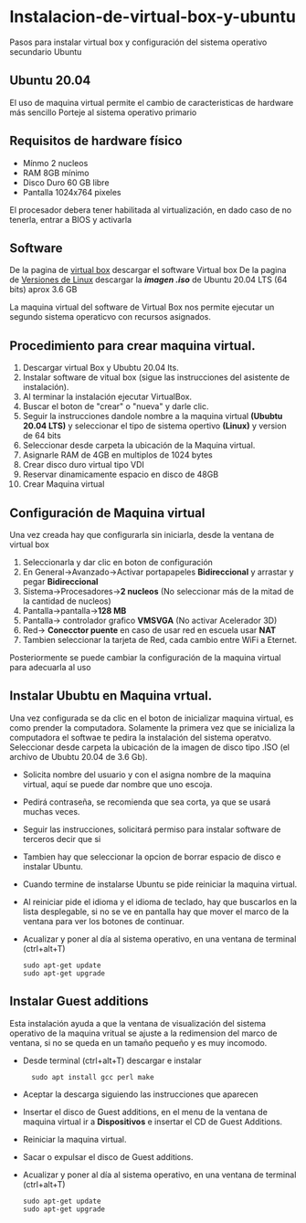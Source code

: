 # Instalacion-de-virtual-box-y-ubuntu
Pasos para instalar virtual box y configuración del sistema operativo secundario Ubuntu

## Ubuntu 20.04
El uso de maquina virtual permite el cambio de caracteristicas de hardware más sencillo
Porteje al sistema operativo primario 

## Requisitos de hardware físico
+ Mínmo 2 nucleos
+ RAM 8GB mínimo
+ Disco Duro 60 GB libre 
+ Pantalla 1024x764 pixeles

El procesador debera tener habilitada al virtualización, en dado caso de no tenerla, entrar a BIOS y activarla

## Software 
De la pagina de [virtual box](https://www.virtualbox.org/) descargar el software Virtual box 
De la pagina de [Versiones de Linux](https://releases.ubuntu.com/) descargar la ***imagen .iso*** de Ubuntu 20.04 LTS (64 bits) aprox 3.6 GB

La maquina virtual del software de Virtual Box nos permite ejecutar un segundo sistema operaticvo con recursos asignados.

## Procedimiento para crear maquina virtual.
1. Descargar virtual Box y Ububtu 20.04 lts.
2. Instalar software de vitual box (sigue las instrucciones del asistente de instalación).
3. Al terminar la instalación ejecutar VirtualBox.
4. Buscar el boton de "crear" o "nueva" y darle clic.
5. Seguir la instrucciones dandole nombre a la maquina virtual **(Ububtu 20.04 LTS)** y seleccionar el tipo de sistema opertivo **(Linux)** y version de 64 bits
6. Seleccionar desde carpeta la ubicación de la Maquina virtual.
7. Asignarle RAM de 4GB en multiplos de 1024 bytes
8. Crear disco duro virtual tipo VDI
9. Reservar dinamicamente espacio en disco de 48GB
10. Crear Maquina virtual

## Configuración de Maquina virtual
Una vez creada hay que configurarla sin iniciarla, desde la ventana de virtual box
1. Seleccionarla y dar clic en boton de configuración
2. En General->Avanzado->Activar portapapeles **Bidireccional** y arrastar y pegar **Bidireccional**
3. Sistema->Procesadores->**2 nucleos** (No seleccionar más de la mitad de la cantidad de nucleos)
4. Pantalla->pantalla->**128 MB**
5. Pantalla-> controlador grafico **VMSVGA** (No activar Acelerador 3D)
6. Red-> **Conecctor puente** en caso de usar red en escuela usar **NAT**
7. Tambien seleccionar la tarjeta de Red, cada cambio entre WiFi a Eternet.

Posteriormente se puede cambiar la configuración de la maquina virtual para adecuarla al uso

## Instalar Ububtu en Maquina vrtual.
Una vez configurada se da clic en el boton de inicializar maquina virtual, es como prender la computadora.
Solamente la primera vez que se inicializa la computadora el softwae te pedira la instalación del sistema operatvo.
Seleccionar desde carpeta la ubicación de la imagen de disco tipo .ISO (el archivo de Ububtu 20.04 de 3.6 Gb).
+ Solicita nombre del usuario y con el asigna nombre de la maquina virtual, aquí se puede dar nombre que uno escoja. 
+ Pedirá contraseña, se recomienda que sea corta, ya que se usará muchas veces.
+ Seguir las instrucciones, solicitará permiso para instalar software de terceros decir que si
+ Tambien hay que seleccionar la opcion de borrar espacio de disco e instalar Ubuntu.
+ Cuando termine de instalarse Ubuntu se pide reiniciar la maquina virtual.
+ Al reiniciar pide el idioma y el idioma de teclado, hay que buscarlos en la lista desplegable, si no se ve en pantalla hay que mover el marco de la ventana para ver los botones de continuar.
+ Acualizar y poner al día al sistema operativo, en una ventana de terminal (ctrl+alt+T)

      sudo apt-get update
      sudo apt-get upgrade

## Instalar Guest additions
Esta instalación ayuda a que la ventana de visualización del sistema operativo de la maquina vritual se ajuste a la redimension del marco de ventana, si no  se queda en un tamaño pequeño y es muy incomodo.
+ Desde terminal (ctrl+alt+T) descargar e instalar 
  
        sudo apt install gcc perl make
        
+ Aceptar la descarga siguiendo las instrucciones que aparecen
+ Insertar el disco de Guest additions, en el menu de la ventana de maquina virtual ir a **Dispositivos** e insertar el CD de Guest Additions.
+ Reiniciar la maquina virtual.
+ Sacar o expulsar el disco de Guest additions.      
+  Acualizar y poner al día al sistema operativo, en una ventana de terminal (ctrl+alt+T)

       sudo apt-get update
       sudo apt-get upgrade






 


